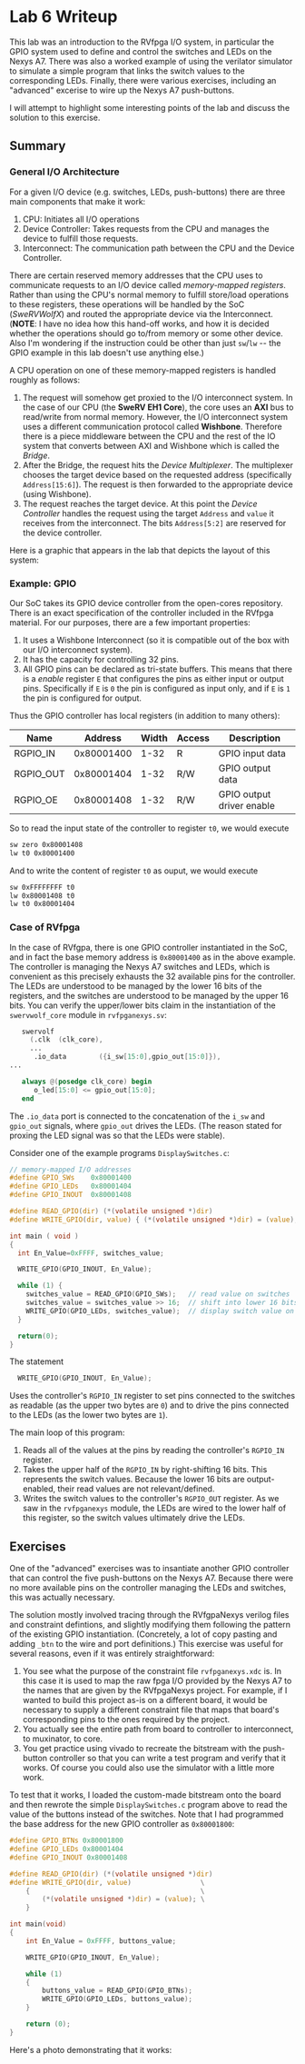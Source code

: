 # Lab 6 Writeup

This lab was an introduction to the RVfpga I/O system, in particular the GPIO system used to define and control the switches and LEDs on the Nexys A7. There was also a worked example of using the verilator simulator to simulate a simple program that links the switch values to the corresponding LEDs. Finally, there were various exercises, including an "advanced" excerise to wire up the Nexys A7 push-buttons.

I will attempt to highlight some interesting points of the lab and discuss the solution to this exercise.

## Summary

### General I/O Architecture

For a given I/O device (e.g. switches, LEDs, push-buttons) there are three main components that make it work:
1. CPU: Initiates all I/O operations
2. Device Controller: Takes requests from the CPU and manages the device to fulfill those requests.
3. Interconnect: The communication path between the CPU and the Device Controller.

There are certain reserved memory addresses that the CPU uses to communicate requests to an I/O device called *memory-mapped registers*. Rather than using the CPU's normal memory to fulfill store/load operations to these registers, these operations will be handled by the SoC (*SweRVWolfX*) and routed the appropriate device via the Interconnect. (**NOTE**: I have no idea how this hand-off works, and how it is decided whether the operations should go to/from memory or some other device. Also I'm wondering if the instruction could be other than just `sw`/`lw` -- the GPIO example in this lab doesn't use anything else.) 


A CPU operation on one of these memory-mapped registers is handled roughly as follows:

1. The request will somehow get proxied to the I/O interconnect system. In the case of our CPU (the **SweRV EH1 Core**), the core uses an **AXI** bus to read/write from normal memory. However, the I/O interconnect system uses a different communication protocol called **Wishbone**. Therefore there is a piece middleware between the CPU and the rest of the IO system that converts between AXI and Wishbone which is called the *Bridge*.
2. After the Bridge, the request hits the *Device Multiplexer*. The multiplexer chooses the target device based on the requested address (specifically `Address[15:6]`). The request is then forwarded to the appropriate device (using Wishbone).
3. The request reaches the target device. At this point the *Device Controller* handles the request using the target `Address` and `value` it receives from the interconnect. The bits `Address[5:2]` are reserved for the device controller.


Here is a graphic that appears in the lab that depicts the layout of this system:

### Example: GPIO

Our SoC takes its GPIO device controller from the open-cores repository. There is an exact specification of the controller included in the RVfpga material. For our purposes, there are a few important properties:

1. It uses a Wishbone Interconnect (so it is compatible out of the box with our I/O interconnect system).
2. It has the capacity for controlling 32 pins.
3. All GPIO pins can be declared as tri-state buffers. This means that there is a _enable_ register `E` that configures the pins as either input or output pins. Specifically if `E` is `0` the pin is configured as input only, and if `E` is `1` the pin is configured for output. 

Thus the GPIO controller has local registers (in addition to many others):

|  Name |  Address | Width  |  Access | Description   |
|---|---|---|---|---|
| RGPIO_IN  | 0x80001400  | 1-32  | R  | GPIO input data  |
| RGPIO_OUT | 0x80001404  | 1-32  | R/W  | GPIO output data  |
| RGPIO_OE | 0x80001408  | 1-32  | R/W  | GPIO output driver enable  |

So to read the input state of the controller to register `t0`, we would execute 

```bash
sw zero 0x80001408
lw t0 0x80001400
```

And to write the content of register `t0` as ouput, we would execute

```bash
sw 0xFFFFFFFF t0
lw 0x80001408 t0
lw t0 0x80001404 
```

### Case of RVfpga 

In the case of RVfgpa, there is one GPIO controller instantiated in the SoC, and in fact the base memory address is `0x80001400` as in the above example. The controller is managing the Nexys A7 switches and LEDs, which is convenient as this precisely exhausts the 32 available pins for the controller. The LEDs are understood to be managed by the lower 16 bits of the registers, and the switches are understood to be managed by the upper 16 bits. You can verify the upper/lower bits claim in the instantiation of the `swervwolf_core` module in `rvfpganexys.sv`:

```verilog
   swervolf
     (.clk  (clk_core),
     ...
      .io_data        ({i_sw[15:0],gpio_out[15:0]}),
...

   always @(posedge clk_core) begin
      o_led[15:0] <= gpio_out[15:0];
   end
```

The `.io_data` port is connected to the concatenation of the `i_sw` and `gpio_out` signals, where `gpio_out` drives the LEDs. (The reason stated for proxing the LED signal was so that the LEDs were stable). 


Consider one of the example programs `DisplaySwitches.c`:

```c
// memory-mapped I/O addresses
#define GPIO_SWs    0x80001400
#define GPIO_LEDs   0x80001404
#define GPIO_INOUT  0x80001408

#define READ_GPIO(dir) (*(volatile unsigned *)dir)
#define WRITE_GPIO(dir, value) { (*(volatile unsigned *)dir) = (value); }

int main ( void )
{
  int En_Value=0xFFFF, switches_value;

  WRITE_GPIO(GPIO_INOUT, En_Value);

  while (1) { 
    switches_value = READ_GPIO(GPIO_SWs);   // read value on switches
    switches_value = switches_value >> 16;  // shift into lower 16 bits
    WRITE_GPIO(GPIO_LEDs, switches_value);  // display switch value on LEDs
  }

  return(0);
}
```

The statement 

```c
  WRITE_GPIO(GPIO_INOUT, En_Value);
```

Uses the controller's `RGPIO_IN` register to set pins connected to the switches as readable (as the upper two bytes are `0`) and to drive the pins connected to the LEDs (as the lower two bytes are `1`). 

The main loop of this program:

1. Reads all of the values at the pins by reading the controller's `RGPIO_IN` register.
2. Takes the upper half of the `RGPIO_IN` by right-shifting 16 bits. This represents the switch values. Because the lower 16 bits are output-enabled, their read values are not relevant/defined.
3. Writes the switch values to the controller's `RGPIO_OUT` register. As we saw in the `rvfpganexys` module, the LEDs are wired to the lower half of this register, so the switch values ultimately drive the LEDs.

## Exercises

One of the "advanced" exercises was to insantiate another GPIO controller that can control the five push-buttons on the Nexys A7. Because there were no more available pins on the controller managing the LEDs and switches, this was actually necessary.

The solution mostly involved tracing through the RVfgpaNexys verilog files and constraint defintions, and slightly modifying them following the pattern of the existing GPIO instantiation. (Concretely, a lot of copy pasting and adding `_btn` to the wire and port definitions.) This exercise was useful for several reasons, even if it was entirely straightforward:

1. You see what the purpose of the constraint file `rvfpganexys.xdc` is. In this case it is used to map the raw fpga I/O provided by the Nexys A7 to the names that are given by the RVfpgaNexys project. For example, if I wanted to build this project as-is on a different board, it would be necessary to supply a different constraint file that maps that board's corresponding pins to the ones required by the project.
2. You actually see the entire path from board to controller to interconnect, to muxinator, to core. 
3. You get practice using vivado to recreate the bitstream with the push-button controller so that you can write a test program and verify that it works. Of course you could also use the simulator with a little more work.

To test that it works, I loaded the custom-made bitstream onto the board and then rewrote the simple `DisplaySwitches.c` program above to read the value of the buttons instead of the switches. Note that I had programmed the base address for the new GPIO controller as `0x80001800`:


```c
#define GPIO_BTNs 0x80001800 
#define GPIO_LEDs 0x80001404
#define GPIO_INOUT 0x80001408

#define READ_GPIO(dir) (*(volatile unsigned *)dir)
#define WRITE_GPIO(dir, value)                 \
    {                                          \
        (*(volatile unsigned *)dir) = (value); \
    }

int main(void)
{
    int En_Value = 0xFFFF, buttons_value;

    WRITE_GPIO(GPIO_INOUT, En_Value);

    while (1)
    {
        buttons_value = READ_GPIO(GPIO_BTNs);
        WRITE_GPIO(GPIO_LEDs, buttons_value);
    }

    return (0);
}

```

Here's a photo demonstrating that it works:
